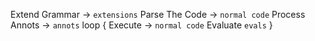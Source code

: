 Extend Grammar -> `extensions`
Parse The Code -> `normal code`
Process Annots -> `annots`
loop {
	Execute        -> `normal code`
	Evaluate          `evals`
}
